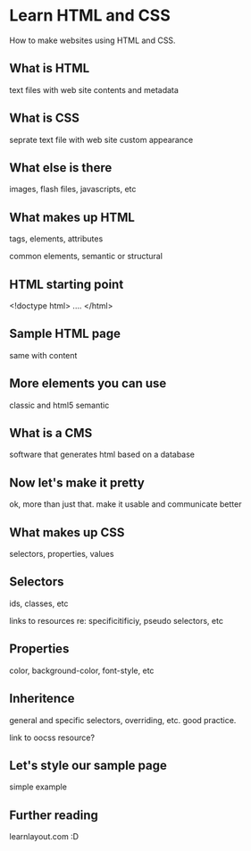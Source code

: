 # Learn HTML and CSS

How to make websites using HTML and CSS.

## What is HTML

text files with web site contents and metadata

## What is CSS

seprate text file with web site custom appearance

## What else is there

images, flash files, javascripts, etc

## What makes up HTML

tags, elements, attributes

common elements, semantic or structural

## HTML starting point

&lt;!doctype html> .... &lt;/html>

## Sample HTML page

same with content

## More elements you can use

classic and html5 semantic

## What is a CMS

software that generates html based on a database

## Now let's make it pretty

ok, more than just that. make it usable and communicate better

## What makes up CSS

selectors, properties, values

## Selectors

ids, classes, etc

links to resources re: specificitificiy, pseudo selectors, etc

## Properties

color, background-color, font-style, etc

## Inheritence

general and specific selectors, overriding, etc. good practice.

link to oocss resource?

## Let's style our sample page

simple example

## Further reading

learnlayout.com :D